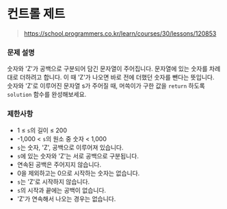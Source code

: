 # 컨트롤 제트

> https://school.programmers.co.kr/learn/courses/30/lessons/120853

### 문제 설명

숫자와 'Z'가 공백으로 구분되어 담긴 문자열이 주어집니다. 문자열에 있는 숫자를 차례대로 더하려고 합니다. 이 때 'Z'가 나오면 바로 전에 더했던 숫자를 뺀다는 뜻입니다.  
숫자와 'Z'로 이루어진 문자열 s가 주어질 때, 머쓱이가 구한 값을 `return` 하도록 `solution` 함수를 완성해보세요.

### 제한사항

- 1 ≤ `s`의 길이 ≤ 200
- -1,000 < `s`의 원소 중 숫자 < 1,000
- `s`는 숫자, 'Z', 공백으로 이루어져 있습니다.
- `s`에 있는 숫자와 'Z'는 서로 공백으로 구분됩니다.
- 연속된 공백은 주어지지 않습니다.
- 0을 제외하고는 0으로 시작하는 숫자는 없습니다.
- `s`는 'Z'로 시작하지 않습니다.
- `s`의 시작과 끝에는 공백이 없습니다.
- 'Z'가 연속해서 나오는 경우는 없습니다.
